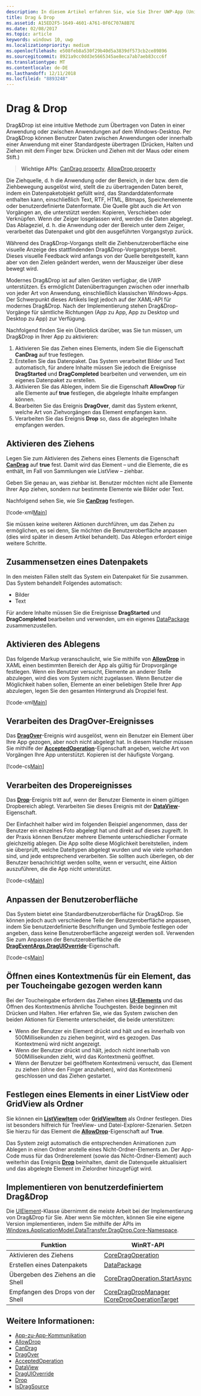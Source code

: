```yaml
---
description: In diesem Artikel erfahren Sie, wie Sie Ihrer UWP-App (Universelle Windows-Plattform) Drag & Drop hinzufügen.
title: Drag & Drop
ms.assetid: A15ED2F5-1649-4601-A761-0F6C707A8B7E
ms.date: 02/08/2017
ms.topic: article
keywords: windows 10, uwp
ms.localizationpriority: medium
ms.openlocfilehash: e508feb8a530f29b40d5a3839df573cb2ce89896
ms.sourcegitcommit: 8921a9cc0dd3e5665345ae8eca7ab7aeb83ccc6f
ms.translationtype: MT
ms.contentlocale: de-DE
ms.lasthandoff: 12/11/2018
ms.locfileid: "8893248"
---
```

# <a name="drag-and-drop"></a>Drag & Drop

Drag&Drop ist eine intuitive Methode zum Übertragen von Daten in einer Anwendung oder zwischen Anwendungen auf dem Windows-Desktop. Per Drag&Drop können Benutzer Daten zwischen Anwendungen oder innerhalb einer Anwendung mit einer Standardgeste übertragen (Drücken, Halten und Ziehen mit dem Finger bzw. Drücken und Ziehen mit der Maus oder einem Stift.)

> **Wichtige APIs**: [CanDrag property](https://msdn.microsoft.com/library/windows/apps/Windows.UI.Xaml.UIElement.CanDrag), [AllowDrop property](https://msdn.microsoft.com/library/windows/apps/Windows.UI.Xaml.UIElement.AllowDrop) 

Die Ziehquelle, d. h die Anwendung oder der Bereich, in der bzw. dem die Ziehbewegung ausgelöst wird, stellt die zu übertragenden Daten bereit, indem ein Datenpaketobjekt gefüllt wird, das Standarddatenformate enthalten kann, einschließlich Text, RTF, HTML, Bitmaps, Speicherelemente oder benutzerdefinierte Datenformate. Die Quelle gibt auch die Art von Vorgängen an, die unterstützt werden: Kopieren, Verschieben oder Verknüpfen. Wenn der Zeiger losgelassen wird, werden die Daten abgelegt. Das Ablageziel, d. h. die Anwendung oder der Bereich unter dem Zeiger, verarbeitet das Datenpaket und gibt den ausgeführten Vorgangstyp zurück.

Während des Drag&Drop-Vorgangs stellt die Ziehbenutzeroberfläche eine visuelle Anzeige des stattfindenden Drag&Drop-Vorgangstyps bereit. Dieses visuelle Feedback wird anfangs von der Quelle bereitgestellt, kann aber von den Zielen geändert werden, wenn der Mauszeiger über diese bewegt wird.

Modernes Drag&Drop ist auf allen Geräten verfügbar, die UWP unterstützen. Es ermöglicht Datenübertragungen zwischen oder innerhalb von jeder Art von Anwendung, einschließlich klassischen Windows-Apps. Der Schwerpunkt dieses Artikels liegt jedoch auf der XAML-API für modernes Drag&Drop. Nach der Implementierung stehen Drag&Drop-Vorgänge für sämtliche Richtungen (App zu App, App zu Desktop und Desktop zu App) zur Verfügung.

Nachfolgend finden Sie ein Überblick darüber, was Sie tun müssen, um Drag&Drop in Ihrer App zu aktivieren:

1. Aktivieren Sie das Ziehen eines Elements, indem Sie die Eigenschaft **CanDrag** auf true festlegen.  
2. Erstellen Sie das Datenpaket. Das System verarbeitet Bilder und Text automatisch, für andere Inhalte müssen Sie jedoch die Ereignisse **DragStarted** und **DragCompleted** bearbeiten und verwenden, um ein eigenes Datenpaket zu erstellen. 
3. Aktivieren Sie das Ablegen, indem Sie die Eigenschaft **AllowDrop** für alle Elemente auf **true** festlegen, die abgelegte Inhalte empfangen können. 
4. Bearbeiten Sie das Ereignis **DragOver**, damit das System erkennt, welche Art von Ziehvorgängen das Element empfangen kann. 
5. Verarbeiten Sie das Ereignis **Drop** so, dass die abgelegten Inhalte empfangen werden. 



## <a name="enable-dragging"></a>Aktivieren des Ziehens

Legen Sie zum Aktivieren des Ziehens eines Elements die Eigenschaft [**CanDrag**](https://msdn.microsoft.com/library/windows/apps/Windows.UI.Xaml.UIElement.CanDrag) auf **true** fest. Damit wird das Element – und die Elemente, die es enthält, im Fall von Sammlungen wie ListView – ziehbar.

Geben Sie genau an, was ziehbar ist. Benutzer möchten nicht alle Elemente Ihrer App ziehen, sondern nur bestimmte Elemente wie Bilder oder Text. 

Nachfolgend sehen Sie, wie Sie [**CanDrag**](https://msdn.microsoft.com/library/windows/apps/Windows.UI.Xaml.UIElement.CanDrag) festlegen.

[!code-xml[Main](./code/drag_drop/cs/MainPage.xaml#SnippetDragArea)]

Sie müssen keine weiteren Aktionen durchführen, um das Ziehen zu ermöglichen, es sei denn, Sie möchten die Benutzeroberfläche anpassen (dies wird später in diesem Artikel behandelt). Das Ablegen erfordert einige weitere Schritte.

## <a name="construct-a-data-package"></a>Zusammensetzen eines Datenpakets 

In den meisten Fällen stellt das System ein Datenpaket für Sie zusammen. Das System behandelt Folgendes automatisch:
* Bilder
* Text 

Für andere Inhalte müssen Sie die Ereignisse **DragStarted** und **DragCompleted** bearbeiten und verwenden, um ein eigenes [DataPackage](https://docs.microsoft.com/uwp/api/windows.applicationmodel.datatransfer.datapackage) zusammenzustellen.

## <a name="enable-dropping"></a>Aktivieren des Ablegens

Das folgende Markup veranschaulicht, wie Sie mithilfe von [**AllowDrop**](https://msdn.microsoft.com/library/windows/apps/Windows.UI.Xaml.UIElement.AllowDrop) in XAML einen bestimmten Bereich der App als gültig für Dropvorgänge festlegen. Wenn ein Benutzer versucht, Elemente an anderer Stelle abzulegen, wird dies vom System nicht zugelassen. Wenn Benutzer die Möglichkeit haben sollen, Elemente an einer beliebigen Stelle Ihrer App abzulegen, legen Sie den gesamten Hintergrund als Dropziel fest.

[!code-xml[Main](./code/drag_drop/cs/MainPage.xaml#SnippetDropArea)]


## <a name="handle-the-dragover-event"></a>Verarbeiten des DragOver-Ereignisses

Das [**DragOver**](https://msdn.microsoft.com/library/windows/apps/Windows.UI.Xaml.UIElement.DragOver)-Ereignis wird ausgelöst, wenn ein Benutzer ein Element über Ihre App gezogen, aber noch nicht abgelegt hat. In diesem Handler müssen Sie mithilfe der [**AcceptedOperation**](https://msdn.microsoft.com/library/windows/apps/Windows.UI.Xaml.DragEventArgs.AcceptedOperation)-Eigenschaft angeben, welche Art von Vorgängen Ihre App unterstützt. Kopieren ist der häufigste Vorgang.

[!code-cs[Main](./code/drag_drop/cs/MainPage.xaml.cs#SnippetGrid_DragOver)]

## <a name="process-the-drop-event"></a>Verarbeiten des Dropereignisses

Das [**Drop**](https://msdn.microsoft.com/library/windows/apps/Windows.UI.Xaml.UIElement.Drop)-Ereignis tritt auf, wenn der Benutzer Elemente in einem gültigen Dropbereich ablegt. Verarbeiten Sie dieses Ereignis mit der [**DataView**](https://msdn.microsoft.com/library/windows/apps/Windows.UI.Xaml.DragEventArgs.DataView)-Eigenschaft.

Der Einfachheit halber wird im folgenden Beispiel angenommen, dass der Benutzer ein einzelnes Foto abgelegt hat und direkt auf dieses zugreift. In der Praxis können Benutzer mehrere Elemente unterschiedlicher Formate gleichzeitig ablegen. Die App sollte diese Möglichkeit bereitstellen, indem sie überprüft, welche Dateitypen abgelegt wurden und wie viele vorhanden sind, und jede entsprechend verarbeiten. Sie sollten auch überlegen, ob der Benutzer benachrichtigt werden sollte, wenn er versucht, eine Aktion auszuführen, die die App nicht unterstützt.

[!code-cs[Main](./code/drag_drop/cs/MainPage.xaml.cs#SnippetGrid_Drop)]

## <a name="customize-the-ui"></a>Anpassen der Benutzeroberfläche

Das System bietet eine Standardbenutzeroberfläche für Drag&Drop. Sie können jedoch auch verschiedene Teile der Benutzeroberfläche anpassen, indem Sie benutzerdefinierte Beschriftungen und Symbole festlegen oder angeben, dass keine Benutzeroberfläche angezeigt werden soll. Verwenden Sie zum Anpassen der Benutzeroberfläche die [**DragEventArgs.DragUIOverride**](https://msdn.microsoft.com/library/windows/apps/Windows.UI.Xaml.DragEventArgs.DragUIOverride)-Eigenschaft.

[!code-cs[Main](./code/drag_drop/cs/MainPage.xaml.cs#SnippetGrid_DragOverCustom)]

## <a name="open-a-context-menu-on-an-item-you-can-drag-with-touch"></a>Öffnen eines Kontextmenüs für ein Element, das per Toucheingabe gezogen werden kann

Bei der Toucheingabe erfordern das Ziehen eines [**UI-Elements**](https://msdn.microsoft.com/library/windows/apps/Windows.UI.Xaml.UIElement) und das Öffnen des Kontextmenüs ähnliche Touchgesten. Beide beginnen mit Drücken und Halten. Hier erfahren Sie, wie das System zwischen den beiden Aktionen für Elemente unterscheidet, die beide unterstützen: 

* Wenn der Benutzer ein Element drückt und hält und es innerhalb von 500Millisekunden zu ziehen beginnt, wird es gezogen. Das Kontextmenü wird nicht angezeigt. 
* Wenn der Benutzer drückt und hält, jedoch nicht innerhalb von 500Millisekunden zieht, wird das Kontextmenü geöffnet. 
* Wenn der Benutzer bei geöffnetem Kontextmenü versucht, das Element zu ziehen (ohne den Finger anzuheben), wird das Kontextmenü geschlossen und das Ziehen gestartet.

## <a name="designate-an-item-in-a-listview-or-gridview-as-a-folder"></a>Festlegen eines Elements in einer ListView oder GridView als Ordner

Sie können ein [**ListViewItem**](https://msdn.microsoft.com/library/windows/apps/Windows.UI.Xaml.Controls.ListViewItem) oder [**GridViewItem**](https://msdn.microsoft.com/library/windows/apps/Windows.UI.Xaml.Controls.GridViewItem) als Ordner festlegen. Dies ist besonders hilfreich für TreeView- und Datei-Explorer-Szenarien. Setzen Sie hierzu für das Element die [**AllowDrop**](https://msdn.microsoft.com/library/windows/apps/Windows.UI.Xaml.UIElement.AllowDrop)-Eigenschaft auf **True**. 

Das System zeigt automatisch die entsprechenden Animationen zum Ablegen in einen Ordner anstelle eines Nicht-Ordner-Elements an. Der App-Code muss für das Ordnerelement (sowie das Nicht-Ordner-Element) auch weiterhin das Ereignis [**Drop**](https://msdn.microsoft.com/library/windows/apps/Windows.UI.Xaml.UIElement.Drop) beinhalten, damit die Datenquelle aktualisiert und das abgelegte Element im Zielordner hinzugefügt wird.

## <a name="implementing-custom-drag-and-drop"></a>Implementieren von benutzerdefiniertem Drag&Drop

Die [UIElement](https://docs.microsoft.com/uwp/api/windows.ui.xaml.uielement)-Klasse übernimmt die meiste Arbeit bei der Implementierung von Drag&Drop für Sie. Aber wenn Sie möchten, können Sie eine eigene Version implementieren, indem Sie mithilfe der APIs im [Windows.ApplicationModel.DataTransfer.DragDrop.Core-Namespace](https://docs.microsoft.com/en-us/uwp/api/windows.applicationmodel.datatransfer.dragdrop.core).

| Funktion | WinRT-API |
| --- | --- |
|  Aktivieren des Ziehens | [CoreDragOperation](https://docs.microsoft.com/uwp/api/windows.applicationmodel.datatransfer.dragdrop.core.coredragoperation)  |
|  Erstellen eines Datenpakets | [DataPackage](https://docs.microsoft.com/uwp/api/windows.applicationmodel.datatransfer.datapackage)  |
| Übergeben des Ziehens an die Shell  | [CoreDragOperation.StartAsync](https://docs.microsoft.com/uwp/api/windows.applicationmodel.datatransfer.dragdrop.core.coredragoperation)  |
| Empfangen des Drops von der Shell  | [CoreDragDropManager](https://docs.microsoft.com/uwp/api/windows.applicationmodel.datatransfer.dragdrop.core.coredragdropmanager)<br/>[ICoreDropOperationTarget](https://docs.microsoft.com/uwp/api/windows.applicationmodel.datatransfer.dragdrop.core.icoredropoperationtarget)    |



## <a name="see-also"></a>Weitere Informationen:

* [App-zu-App-Kommunikation](index.md)
* [AllowDrop](https://msdn.microsoft.com/library/windows/apps/xaml/windows.ui.xaml.uielement.allowdrop.aspx)
* [CanDrag](https://msdn.microsoft.com/library/windows/apps/xaml/windows.ui.xaml.uielement.candrag.aspx)
* [DragOver](https://msdn.microsoft.com/library/windows/apps/xaml/windows.ui.xaml.uielement.dragover.aspx)
* [AcceptedOperation](https://msdn.microsoft.com/library/windows/apps/xaml/windows.ui.xaml.drageventargs.acceptedoperation.aspx)
* [DataView](https://msdn.microsoft.com/library/windows/apps/xaml/windows.ui.xaml.drageventargs.dataview.aspx)
* [DragUIOverride](https://msdn.microsoft.com/library/windows/apps/xaml/windows.ui.xaml.drageventargs.draguioverride.aspx)
* [Drop](https://msdn.microsoft.com/library/windows/apps/xaml/windows.ui.xaml.uielement.drop.aspx)
* [IsDragSource](https://msdn.microsoft.com/library/windows/apps/windows.ui.xaml.controls.listviewbase.isdragsource.aspx)

